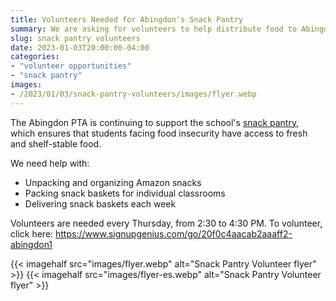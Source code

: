 ```yaml
--- 
title: Volunteers Needed for Abingdon's Snack Pantry
summary: We are asking for volunteers to help distribute food to Abingdon's classrooms.
slug: snack pantry volunteers
date: 2023-01-03T20:00:00-04:00
categories:
- "volunteer opportunities"
- "snack pantry"
images: 
- /2023/01/03/snack-pantry-volunteers/images/flyer.webp
---
```


The Abingdon PTA is continuing to support the school's [snack pantry](/pantry), which ensures that students facing food insecurity have access to fresh and shelf-stable food.

We need help with:

- Unpacking and organizing Amazon snacks
- Packing snack baskets for individual classrooms
- Delivering snack baskets each week

Volunteers are needed every Thursday, from 2:30 to 4:30 PM. To volunteer, click here: https://www.signupgenius.com/go/20f0c4aacab2aaaff2-abingdon1

{{< imagehalf src="images/flyer.webp" alt="Snack Pantry Volunteer flyer" >}}
{{< imagehalf src="images/flyer-es.webp" alt="Snack Pantry Volunteer flyer" >}}